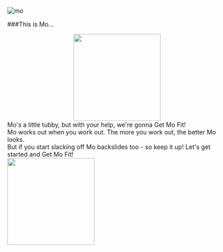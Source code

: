 
![mo](http://www.bixamedia.com/wp-content/uploads/2015/03/GetMoFit_Logo2_553x108.png)

###This is Mo...
<div style="text-align:center">
<img src="http://www.bixamedia.com/wp-content/uploads/2015/03/mo_1.png" width="200" height="200" align= middle/>
</div>
Mo's a little tubby, but with your help, we're gonna Get Mo Fit! <br>
      Mo works out when you work out. The more you work out, the better Mo looks.<br> 
      But if you start slacking off Mo backslides too - so keep it up! Let's get started and Get Mo Fit!<br>
      <img src="http://www.bixamedia.com/wp-content/uploads/2015/04/Mo_5_states.jpg" width-"200" height="200" />
